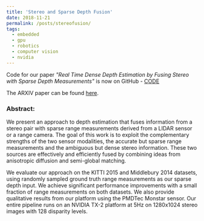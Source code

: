 ```yaml
---
title: 'Stereo and Sparse Depth Fusion'
date: 2018-11-21
permalink: /posts/stereofusion/
tags:
  - embedded
  - gpu
  - robotics
  - computer vision
  - nvidia
---
```


Code for our paper *"Real Time Dense Depth Estimation by Fusing Stereo with
Sparse Depth Measurements"* is now on GitHub -
[CODE](https://github.com/ShreyasSkandanS/stereo_sparse_depth_fusion)

The ARXIV paper can be found [here](https://arxiv.org/pdf/1809.07677.pdf).

### Abstract:
We present an approach to depth estimation that fuses information from a stereo pair with sparse range measurements derived from a LIDAR sensor or a range camera. The goal of this work is to exploit the complementary strengths of the two sensor modalities, the accurate but sparse range measurements and the ambiguous but dense stereo information. These two sources are effectively and efficiently fused by combining ideas from anisotropic diffusion and semi-global matching.

We evaluate our approach on the KITTI 2015 and Middlebury 2014 datasets, using randomly sampled ground truth range measurements as our sparse depth input. We achieve significant performance improvements with a small fraction of range measurements on both datasets. We also provide qualitative results from our platform using the PMDTec Monstar sensor. Our entire pipeline runs on an NVIDIA TX-2 platform at 5Hz on 1280x1024 stereo images with 128 disparity levels.
